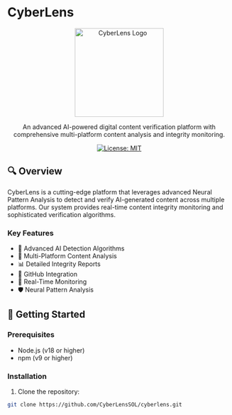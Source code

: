 # CyberLens

<div align="center">
  <img src="https://raw.githubusercontent.com/CyberLensSOL/cyberlens/main/public/assets/logo.png" alt="CyberLens Logo" width="200"/>
  
  An advanced AI-powered digital content verification platform with comprehensive multi-platform content analysis and integrity monitoring.

  [![License: MIT](https://img.shields.io/badge/License-MIT-purple.svg)](https://opensource.org/licenses/MIT)
</div>

## 🔍 Overview

CyberLens is a cutting-edge platform that leverages advanced Neural Pattern Analysis to detect and verify AI-generated content across multiple platforms. Our system provides real-time content integrity monitoring and sophisticated verification algorithms.

### Key Features

- 🤖 Advanced AI Detection Algorithms
- 🔄 Multi-Platform Content Analysis
- 📊 Detailed Integrity Reports
- 🔗 GitHub Integration
- 🚀 Real-Time Monitoring
- 🛡️ Neural Pattern Analysis

## 🚀 Getting Started

### Prerequisites

- Node.js (v18 or higher)
- npm (v9 or higher)

### Installation

1. Clone the repository:
```bash
git clone https://github.com/CyberLensSOL/cyberlens.git
